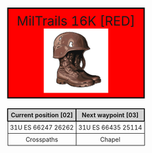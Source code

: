 <html>

<head>
   <title>MilTrails 15K 00</title>
   <link rel="icon" type="image/x-icon" href="https://github.com/Merlinc01/miltrails/blob/f87d62ac1c34ba8e1b8392fdef00ef7be243d578/mt-15k/miltrails.ico">
   <style>
      img {
      display: block;
      margin-left: auto;
      margin-right: auto;}
      table {
      border-spacing: 5px;}
      td {
      border: 1px solid black;
      text-align: center;
      padding: 5px;}
      th {
      border: 2px solid black;
      text-align: center;
      padding: 5px;
      background-color: lightgrey;}
      caption {
      border: 3px solid black;
      text-align: center;
      padding: 10px;
      background-color: red;
      font-size:30px;}
   </style>
</head>

<body>
   <table>
      <caption>
         MilTrails 16K [RED] <img src="miltrails.png" alt="" style="width:150px;">
      </caption>
      <tr>
         <th>Current position [02]</th>
         <th>Next waypoint [03]</th>
      </tr>
      <tr>
         <td>31U ES 66247 26262</td>
         <td>31U ES 66435 25114</td>
      </tr>
      <tr>
         <td>Crosspaths</td>
         <td>Chapel</td>
      </tr>
   </table>
</body>

</html>
